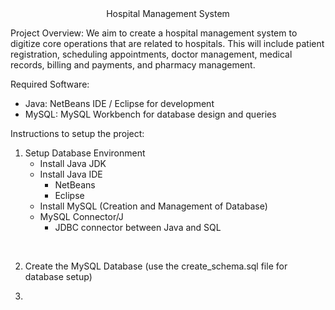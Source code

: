 <center>Hospital Management System</center>

Project Overview: We aim to create a hospital management system to digitize core operations that are related to hospitals. This will include patient registration, scheduling appointments, doctor management, medical records, billing and payments, and pharmacy management. 

Required Software: 
* Java: NetBeans IDE / Eclipse for development 
* MySQL: MySQL Workbench for database design and queries

Instructions to setup the project:

1. Setup Database Environment  
    - Install Java JDK  
    - Install Java IDE  
        - NetBeans  
        - Eclipse  
    - Install MySQL  (Creation and Management of Database)
    - MySQL Connector/J  
        - JDBC connector between Java and SQL  
<br>

2. Create the MySQL Database (use the create_schema.sql file for database setup) <br>

3.  